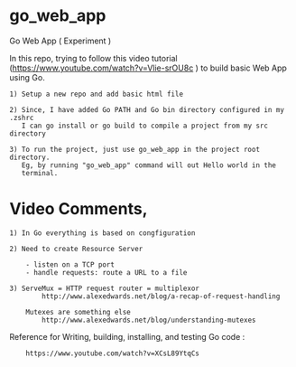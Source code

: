 # go_web_app
Go Web App ( Experiment )

In this repo, trying to follow this video tutorial (https://www.youtube.com/watch?v=Vlie-srOU8c )
to build basic Web App using Go.

    1) Setup a new repo and add basic html file

    2) Since, I have added Go PATH and Go bin directory configured in my .zshrc 
       I can go install or go build to compile a project from my src directory

    3) To run the project, just use go_web_app in the project root directory.
       Eg, by running "go_web_app" command will out Hello world in the 
       terminal.

# Video Comments,

    1) In Go everything is based on congfiguration

    2) Need to create Resource Server

        - listen on a TCP port 
        - handle requests: route a URL to a file

    3) ServeMux = HTTP request router = multiplexor
            http://www.alexedwards.net/blog/a-recap-of-request-handling

        Mutexes are something else
            http://www.alexedwards.net/blog/understanding-mutexes


Reference for Writing, building, installing, and testing Go code :
        
        https://www.youtube.com/watch?v=XCsL89YtqCs